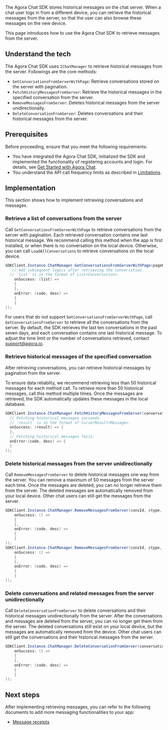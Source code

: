 The Agora Chat SDK stores historical messages on the chat server. When a chat user logs in from a different device, you can retrieve the historical messages from the server, so that the user can also browse these messages on the new device.

This page introduces how to use the Agora Chat SDK to retrieve messages from the server.

## Understand the tech

The Agora Chat SDK uses `IChatManager` to retrieve historical messages from the server. Followings are the core methods:

- `GetConversationsFromServerWithPage`: Retrieve conversations stored on the server with pagination.
- `FetchHistoryMessagesFromServer`: Retrieve the historical messages in the specified conversation from the server.
- `RemoveMessagesFromServer`: Deletes historical messages from the server unidirectionally.
- `DeleteConversationFromServer`: Deletes conversations and their historical messages from the server.

## Prerequisites

Before proceeding, ensure that you meet the following requirements:

- You have integrated the Agora Chat SDK, initialized the SDK and implemented the functionality of registering accounts and login. For details, see [Get Started with Agora Chat](./agora_chat_get_started_windows?platform=Windows).
- You understand the API call frequency limits as described in [Limitations](./agora_chat_limitation?platform=Windows).

## Implementation

This section shows how to implement retrieving conversations and messages.

### Retrieve a list of conversations from the server

Call `GetConversationsFromServerWithPage` to retrieve conversations from the server with pagination. Each retrieved conversation contains one last historical message. We recommend calling this method when the app is first installed, or when there is no conversation on the local device. Otherwise, you can call `LoadAllConversations` to retrieve conversations on the local device.

```C#
SDKClient.Instance.ChatManager.GetConversationsFromServerWithPage(pageNum, pageSize, new ValueCallBack<List<Conversation>>(
   // Add subsequent logics after retrieving the conversation.
  // `list` is in the format of List<Conversation>.
    onSuccess: (list) =>
    {
    },
    onError: (code, desc) =>
    {
    }
));
```

For users that do not support `GetConversationsFromServerWithPage`, call `GetConversationsFromServer` to retrieve all the conversations from the server. By default, the SDK retrieves the last ten conversations in the past seven days, and each conversation contains one last historical message. To adjust the time limit or the number of conversations retrieved, contact [support@agora.io](mailto:support@agora.io).

### Retrieve historical messages of the specified conversation

After retrieving conversations, you can retrieve historical messages by pagination from the server. 

To ensure data reliablity, we recommend retrieving less than 50 historical messages for each method call. To retrieve more than 50 historical messages, call this method multiple times. Once the messages are retrieved, the SDK automatically updates these messages in the local database.

```C#
SDKClient.Instance.ChatManager.FetchHistoryMessagesFromServer(conversationId, type, startId, pageSize, new ValueCallBack<CursorResult<Message>>(
  // Fetching historical messages succeeds.
  // `result` is in the format of CursorResult<Message>.
  onSuccess: (result) => {
  },
  // Fetching historical messages fails.
  onError:(code, desc) => {
  }
));
```

### Delete historical messages from the server unidirectionally

Call `RemoveMessagesFromServer` to delete historical messages one way from the server. You can remove a maximum of 50 messages from the server each time. Once the messages are deleted, you can no longer retrieve them from the server. The deleted messages are automatically removed from your local device. Other chat users can still get the messages from the server.

```C#
SDKClient.Instance.ChatManager.RemoveMessagesFromServer(convId, ctype, time, new CallBack(
    onSuccess: () =>
    {
    },
    onError: (code, desc) =>
    {
    }
));
SDKClient.Instance.ChatManager.RemoveMessagesFromServer(convId, ctype, msgList, new CallBack(
    onSuccess: () =>
    {
    },
    onError: (code, desc) =>
    {
    }
));
```

### Delete conversations and related messages from the server unidirectionally

Call `DeleteConversationFromServer` to delete conversations and their historical messages unidirectionally from the server. After the conversations and messages are deleted from the server, you can no longer get them from the server. The deleted conversations still exist on your local device, but the messages are automatically removed from the device. Other chat users can still get the conversations and their historical messages from the server.

```C#
SDKClient.Instance.ChatManager.DeleteConversationFromServer(conversationId, conversationType, isDeleteServerMessages, new CallBack(
    onSuccess: () =>
    {
    },
    onError: (code, desc) =>
    {
    }
));
```

## Next steps

After implementing retrieving messages, you can refer to the following documents to add more messaging functionalities to your app:

- [Message receipts](./agora_chat_message_receipt_windows?platform=Windows)